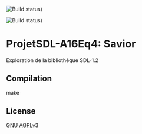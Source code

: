 ![Build status)](https://github.com/Bertha-Benz/ProjetSDL-A16Eq4/actions/workflows/c.yml/badge.svg)  

![Build status)](https://github.com/Bertha-Benz/ProjetSDL-A16Eq4/actions/workflows/make-integration.yml/badge.svg)  

# ProjetSDL-A16Eq4: Savior
Exploration de la bibliothèque SDL-1.2

## Compilation
make

## License
[GNU AGPLv3](https://choosealicense.com/licenses/agpl-3.0/)
